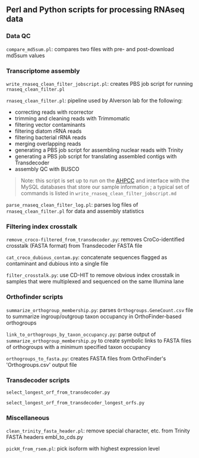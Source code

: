 ## Perl and Python scripts for processing RNAseq data

### Data QC
`compare_md5sum.pl`: compares two files with pre- and post-download md5sum values


### Transcriptome assembly
`write_rnaseq_clean_filter_jobscript.pl`: creates PBS job script for running `rnaseq_clean_filter.pl`

`rnaseq_clean_filter.pl`: pipeline used by Alverson lab for the following:
- correcting reads with rcorrector
- trimming and cleaning reads with Trimmomatic
- filtering vector contaminants
- filtering diatom rRNA reads
- filtering bacterial rRNA reads
- merging overlapping reads
- generating a PBS job script for assembling nuclear reads with Trinity  
- generating a PBS job script for translating assembled contigs with Transdecoder
- assembly QC with BUSCO
>Note: this script is set up to run on the [AHPCC](http://hpc.uark.edu/hpc/) and interface with the MySQL databases that store our sample information ; a typical set of commands is listed in `write_rnaseq_clean_filter_jobscript.md`

`parse_rnaseq_clean_filter_log.pl`: parses log files of `rnaseq_clean_filter.pl` for data and assembly statistics


### Filtering index crosstalk
`remove_croco-filtered_from_transdecoder.py`: removes CroCo-identified crosstalk (FASTA format) from Transdecoder FASTA file

`cat_croco_dubious_contam.py`: concatenate sequences flagged as contaminant and dubious into a single file

`filter_crosstalk.py`: use CD-HIT to remove obvious index crosstalk in samples that were multiplexed and sequenced on the same Illumina lane


### Orthofinder scripts
`summarize_orthogroup_membership.py`: parses `Orthogroups.GeneCount.csv` file to summarize ingroup/outgroup taxon occupancy in OrthoFinder-based orthogroups

`link_to_orthogroups_by_taxon_occupancy.py`: parse output of `summarize_orthogroup_membership.py` to create symbolic links to FASTA files of orthogroups with a minimum specified taxon occupancy

`orthogroups_to_fasta.py`: creates FASTA files from OrthoFinder's 'Orthogroups.csv' output file


### Transdecoder scripts
`select_longest_orf_from_transdecoder.py`

`select_longest_orf_from_transdecoder_longest_orfs.py`


### Miscellaneous
`clean_trinity_fasta_header.pl`: remove special character, etc. from Trinity FASTA headers
embl_to_cds.py

`pickH_from_rsem.pl`: pick isoform with highest expression level
